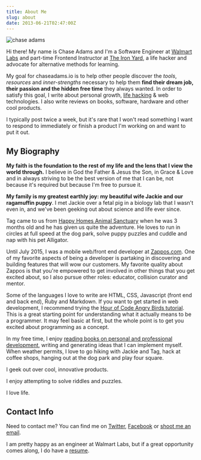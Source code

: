 ```yaml
---
title: About Me
slug: about
date: 2013-06-21T02:47:00Z
---
```


![chase adams](/img/chaseadamsio.png)

Hi there! My name is Chase Adams and I'm a Software Engineer at [Walmart Labs](http://www.walmartlabs.com) and part-time Frontend Instructor at <a href="http://www.theironyard.com">The Iron Yard</a>, a life hacker and advocate for alternative methods for learning.

My goal for chaseadams.io is to help other people discover the *tools*, *resources* and *inner-strengths* necessary to help them **find their dream job, their passion and the hidden free time** they always wanted. In order to satisfy this goal, I write about personal growth, [life hacking](/hacker/) & web technologies. I also write reviews on books, software, hardware and other cool products.

I typically post twice a week, but it's rare that I won't read something I want to respond to immediately or finish a product I'm working on and want to put it out.

## My Biography

**My faith is the foundation to the rest of my life and the lens that I view the world through.** I believe in God the Father & Jesus the Son, in Grace & Love and in always striving to be the best version of me that I can be, not because it's required but because I'm free to pursue it.

**My family is my greatest earthly joy: my beautiful wife Jackie and our ragamuffin puppy**. I met Jackie over a fetal pig in a biology lab that I wasn't even in, and we've been geeking out about science and life ever since.

Tag came to us from [Happy Homes Animal Sanctuary][8] when he was 3 months old and he has given us quite the adventure. He loves to run in circles at full speed at the dog park, solve puppy puzzles and cuddle and nap with his pet Alligator.

Until July 2015, I was a mobile web/front end developer at [Zappos.com][9]. One of my favorite aspects of being a developer is partaking in discovering and building features that will wow our customers. My favorite quality about Zappos is that you're empowered to get involved in other things that you get excited about, so I also pursue other roles: educator, collision curator and mentor.

Some of the languages I love to write are HTML, CSS, Javascript (front end and back end), Ruby and Markdown. If you want to get started in web development, I recommend trying the [Hour of Code Angry Birds tutorial][10]. This is a great starting point for understanding what it actually means to be a programmer. It may feel basic at first, but the whole point is to get you excited about programming as a concept.

In my free time, I enjoy [reading books on personal and professional development][11], writing and generating ideas that I can implement myself. When weather permits, I love to go hiking with Jackie and Tag, hack at coffee shops, hanging out at the dog park and play four square.

I geek out over cool, innovative products.

I enjoy attempting to solve riddles and puzzles.

I love life.

## Contact Info

Need to contact me? You can find me on [Twitter][12], [Facebook][13] or [shoot me an email][14].

I am pretty happy as an engineer at Walmart Labs, but if a great opportunity comes along, I do have a [resume][15].

[1]: /2013/12/08/my-story-why-i-believe-in-the-hour-of-code-initiative/
 [2]: /2014/01/14/the-dangers-of-a-controversial-statement-without-context/
 [3]: /2013/11/07/dear-developer-use-tools-dont-be-one/
 [4]: /2013/10/15/my-eulogy/
 [5]: http://bit.ly/1e4yusU
 [6]: http://bit.ly/19RXcgu
 [7]: http://www.realchaseadams.com/imgs/2014/01/me_and_tag-300x300.jpg
 [8]: http://happyhomeanimalsanctuary.org/
 [9]: http://www.zappos.com
 [10]: http://learn.code.org/hoc/1
 [11]: http://bit.ly/1hqSp4S
 [12]: http://www.twitter.com/chaseadamsio
 [13]: http://www.facebook.com/realchaseadams
 [14]: http://www.google.com/recaptcha/mailhide/d?k=01FsOpvbvqvPQdOrNwPvOdyQ==&c=pq2UNndrKs-6jo7TNkqNZTgacR2nICT5BsBHfEsx09I=
 [15]: http://www.chaseadams.io/resume/
